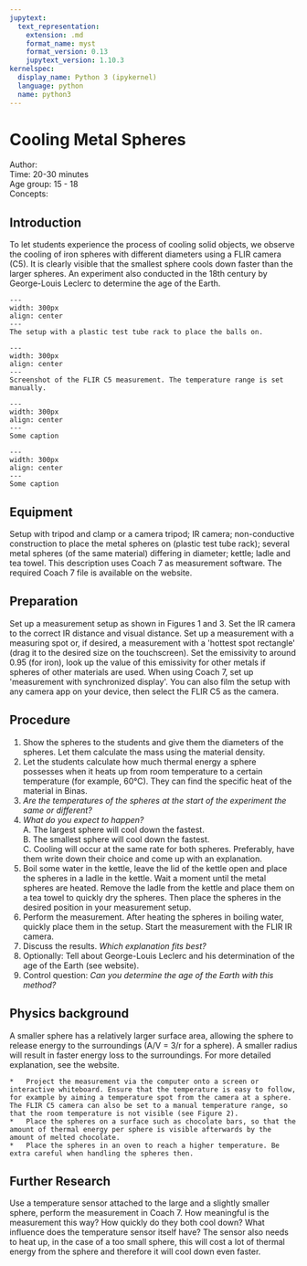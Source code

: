 ```yaml
---
jupytext:
  text_representation:
    extension: .md
    format_name: myst
    format_version: 0.13
    jupytext_version: 1.10.3
kernelspec:
  display_name: Python 3 (ipykernel)
  language: python
  name: python3
---
```


# Cooling Metal Spheres

Author:     \
Time:	  	20-30 minutes\
Age group:	15 - 18\
Concepts:	

## Introduction
To let students experience the process of cooling solid objects, we observe the cooling of iron spheres with different diameters using a FLIR camera (C5). It is clearly visible that the smallest sphere cools down faster than the larger spheres. An experiment also conducted in the 18th century by George-Louis Leclerc to determine the age of the Earth.

```{figure} dm75_figure1.jpeg
---
width: 300px
align: center
---
The setup with a plastic test tube rack to place the balls on.
```


```{figure} dm75_figure2.jpg
---
width: 300px
align: center
---
Screenshot of the FLIR C5 measurement. The temperature range is set manually.
```


```{figure} dm75_figure3.jpeg
---
width: 300px
align: center
---
Some caption
```

```{figure} dm75_figure4.jpg
---
width: 300px
align: center
---
Some caption
```

## Equipment
Setup with tripod and clamp or a camera tripod; IR camera; non-conductive construction to place the metal spheres on (plastic test tube rack); several metal spheres (of the same material) differing in diameter; kettle; ladle and tea towel.
This description uses Coach 7 as measurement software. The required Coach 7 file is available on the website.

## Preparation
Set up a measurement setup as shown in Figures 1 and 3. Set the IR camera to the correct IR distance and visual distance. Set up a measurement with a measuring spot or, if desired, a measurement with a 'hottest spot rectangle' (drag it to the desired size on the touchscreen). Set the emissivity to around 0.95 (for iron), look up the value of this emissivity for other metals if spheres of other materials are used.
When using Coach 7, set up 'measurement with synchronized display'. You can also film the setup with any camera app on your device, then select the FLIR C5 as the camera.

## Procedure
1. Show the spheres to the students and give them the diameters of the spheres. Let them calculate the mass using the material density.
2. Let the students calculate how much thermal energy a sphere possesses when it heats up from room temperature to a certain temperature (for example, 60°C). They can find the specific heat of the material in Binas.
3. *Are the temperatures of the spheres at the start of the experiment the same or different?*
4. *What do you expect to happen?* \
A. The largest sphere will cool down the fastest.\
B. The smallest sphere will cool down the fastest.\
C. Cooling will occur at the same rate for both spheres.
Preferably, have them write down their choice and come up with an explanation.
5. Boil some water in the kettle, leave the lid of the kettle open and place the spheres in a ladle in the kettle. Wait a moment until the metal spheres are heated. Remove the ladle from the kettle and place them on a tea towel to quickly dry the spheres. Then place the spheres in the desired position in your measurement setup.
6. Perform the measurement. After heating the spheres in boiling water, quickly place them in the setup. Start the measurement with the FLIR IR camera.
7. Discuss the results. *Which explanation fits best?*
8. Optionally: Tell about George-Louis Leclerc and his determination of the age of the Earth (see website).
9. Control question: *Can you determine the age of the Earth with this method?*

## Physics background
A smaller sphere has a relatively larger surface area, allowing the sphere to release energy to the surroundings (A/V = 3/r for a sphere). A smaller radius will result in faster energy loss to the surroundings. For more detailed explanation, see the website.

```{tip}
*	Project the measurement via the computer onto a screen or interactive whiteboard. Ensure that the temperature is easy to follow, for example by aiming a temperature spot from the camera at a sphere. The FLIR C5 camera can also be set to a manual temperature range, so that the room temperature is not visible (see Figure 2).
*	Place the spheres on a surface such as chocolate bars, so that the amount of thermal energy per sphere is visible afterwards by the amount of melted chocolate.
*	Place the spheres in an oven to reach a higher temperature. Be extra careful when handling the spheres then.
```

## Further Research
Use a temperature sensor attached to the large and a slightly smaller sphere, perform the measurement in Coach 7. How meaningful is the measurement this way? How quickly do they both cool down? What influence does the temperature sensor itself have? The sensor also needs to heat up, in the case of a too small sphere, this will cost a lot of thermal energy from the sphere and therefore it will cool down even faster.

